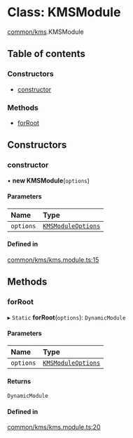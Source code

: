 # Class: KMSModule

[common/kms](../modules/common_kms.md).KMSModule

## Table of contents

### Constructors

- [constructor](common_kms.KMSModule.md#constructor)

### Methods

- [forRoot](common_kms.KMSModule.md#forroot)

## Constructors

### <a id="constructor" name="constructor"></a> constructor

• **new KMSModule**(`options`)

#### Parameters

| Name      | Type                                                               |
| :-------- | :----------------------------------------------------------------- |
| `options` | [`KMSModuleOptions`](../interfaces/common_kms.KMSModuleOptions.md) |

#### Defined in

[common/kms/kms.module.ts:15](https://github.com/brickdoc/brickdoc/blob/master/apps/server-api/src/common/kms/kms.module.ts#L15)

## Methods

### <a id="forroot" name="forroot"></a> forRoot

▸ `Static` **forRoot**(`options`): `DynamicModule`

#### Parameters

| Name      | Type                                                               |
| :-------- | :----------------------------------------------------------------- |
| `options` | [`KMSModuleOptions`](../interfaces/common_kms.KMSModuleOptions.md) |

#### Returns

`DynamicModule`

#### Defined in

[common/kms/kms.module.ts:20](https://github.com/brickdoc/brickdoc/blob/master/apps/server-api/src/common/kms/kms.module.ts#L20)
